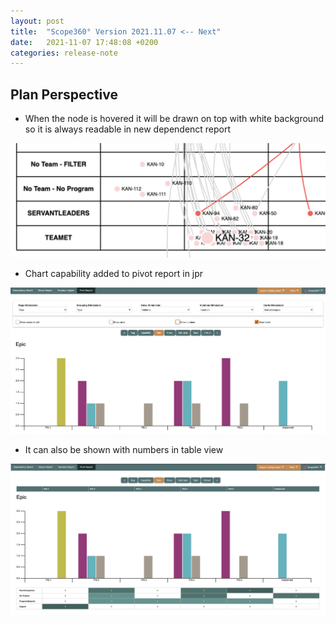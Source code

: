 ```yaml
---
layout: post
title:  "Scope360° Version 2021.11.07 <-- Next"
date:   2021-11-07 17:48:08 +0200
categories: release-note
---
```

## Plan Perspective

- When the node is hovered it will be drawn on top with white background so it is always readable in new dependenct report

![release-note-full](/assets/images/release-notes/20211107-01.png)

- Chart capability added to pivot report in jpr

![release-note-full](/assets/images/release-notes/20211107-02.png)

- It can also be shown with numbers in table view

![release-note-full](/assets/images/release-notes/20211107-03.png)
